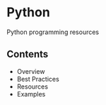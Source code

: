 # Python

Python programming resources

## Contents
- Overview
- Best Practices
- Resources
- Examples

